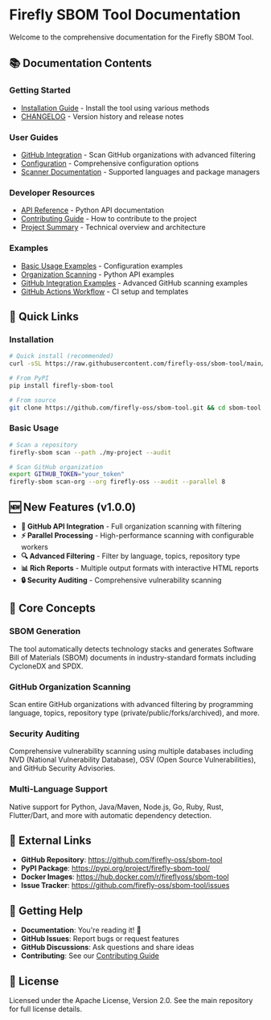 # Firefly SBOM Tool Documentation

Welcome to the comprehensive documentation for the Firefly SBOM Tool.

## 📚 Documentation Contents

### Getting Started
- [Installation Guide](installation.md) - Install the tool using various methods
- [CHANGELOG](CHANGELOG.md) - Version history and release notes

### User Guides
- [GitHub Integration](github-integration.md) - Scan GitHub organizations with advanced filtering
- [Configuration](configuration.md) - Comprehensive configuration options
- [Scanner Documentation](SCANNERS.md) - Supported languages and package managers

### Developer Resources
- [API Reference](api-reference.md) - Python API documentation
- [Contributing Guide](CONTRIBUTING.md) - How to contribute to the project
- [Project Summary](PROJECT_SUMMARY.md) - Technical overview and architecture

### Examples
- [Basic Usage Examples](examples/config.yaml) - Configuration examples
- [Organization Scanning](examples/scan_organization.py) - Python API examples
- [GitHub Integration Examples](examples/github_integration_examples.md) - Advanced GitHub scanning examples
- [GitHub Actions Workflow](ci/github-actions.md) - CI setup and templates

## 🚀 Quick Links

### Installation
```bash
# Quick install (recommended)
curl -sSL https://raw.githubusercontent.com/firefly-oss/sbom-tool/main/install.sh | bash

# From PyPI
pip install firefly-sbom-tool

# From source
git clone https://github.com/firefly-oss/sbom-tool.git && cd sbom-tool && pip install -e .
```

### Basic Usage
```bash
# Scan a repository
firefly-sbom scan --path ./my-project --audit

# Scan GitHub organization
export GITHUB_TOKEN="your_token"
firefly-sbom scan-org --org firefly-oss --audit --parallel 8
```

## 🆕 New Features (v1.0.0)

- **🐙 GitHub API Integration** - Full organization scanning with filtering
- **⚡ Parallel Processing** - High-performance scanning with configurable workers
- **🔍 Advanced Filtering** - Filter by language, topics, repository type
- **📊 Rich Reports** - Multiple output formats with interactive HTML reports
- **🔒 Security Auditing** - Comprehensive vulnerability scanning

## 📖 Core Concepts

### SBOM Generation
The tool automatically detects technology stacks and generates Software Bill of Materials (SBOM) documents in industry-standard formats including CycloneDX and SPDX.

### GitHub Organization Scanning
Scan entire GitHub organizations with advanced filtering by programming language, topics, repository type (private/public/forks/archived), and more.

### Security Auditing
Comprehensive vulnerability scanning using multiple databases including NVD (National Vulnerability Database), OSV (Open Source Vulnerabilities), and GitHub Security Advisories.

### Multi-Language Support
Native support for Python, Java/Maven, Node.js, Go, Ruby, Rust, Flutter/Dart, and more with automatic dependency detection.

## 🔗 External Links

- **GitHub Repository**: https://github.com/firefly-oss/sbom-tool
- **PyPI Package**: https://pypi.org/project/firefly-sbom-tool/
- **Docker Images**: https://hub.docker.com/r/fireflyoss/sbom-tool
- **Issue Tracker**: https://github.com/firefly-oss/sbom-tool/issues

## 🤝 Getting Help

- **Documentation**: You're reading it! 📖
- **GitHub Issues**: Report bugs or request features
- **GitHub Discussions**: Ask questions and share ideas
- **Contributing**: See our [Contributing Guide](CONTRIBUTING.md)

## 📄 License

Licensed under the Apache License, Version 2.0. See the main repository for full license details.
